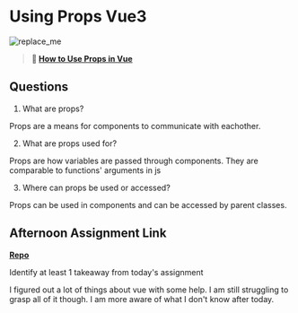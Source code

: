 # Using Props Vue3

![replace_me](https://codeworks.blob.core.windows.net/public/assets/img/illustrations/placeholder.svg)

> **📖 [How to Use Props in Vue](https://codeworksacademy.com/fs-student-guide/resources/wk6/02-Props)**

## Questions

1. What are props?

Props are a means for components to communicate with eachother.

2. What are props used for?

Props are how variables are passed through components. They are comparable to functions' arguments in js

3. Where can props be used or accessed?

Props can be used in components and can be accessed by parent classes.

## Afternoon Assignment Link

**[Repo](https://github.com/JacksonHagen/week6day2)**

Identify at least 1 takeaway from today's assignment

I figured out a lot of things about vue with some help. I am still struggling to grasp all of it though. I am more aware of what I don't know after today.
